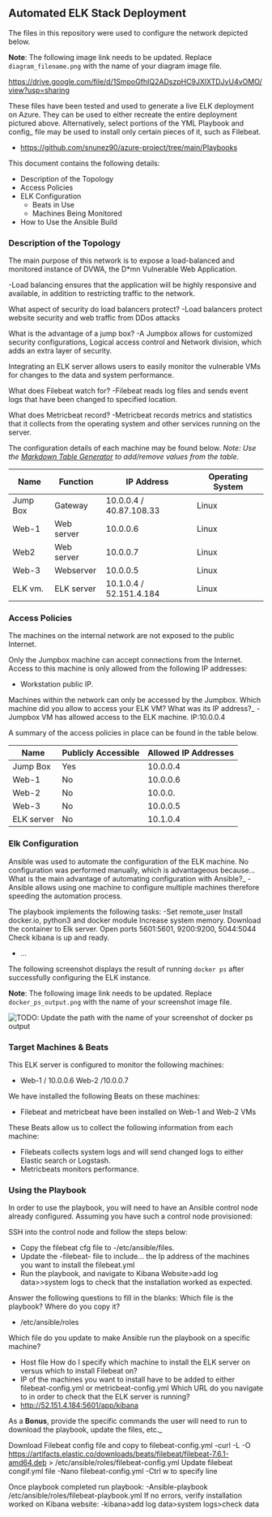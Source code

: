 
## Automated ELK Stack Deployment

The files in this repository were used to configure the network depicted below.

**Note**: The following image link needs to be updated. Replace `diagram_filename.png` with the name of your diagram image file.  

https://drive.google.com/file/d/1SmpoGfhIQ2ADszpHC9JXlXTDJvU4vOMO/view?usp=sharing

These files have been tested and used to generate a live ELK deployment on Azure. They can be used to either recreate the entire deployment pictured above. Alternatively, select portions of the YML Playbook and config_ file may be used to install only certain pieces of it, such as Filebeat.

  - https://github.com/snunez90/azure-project/tree/main/Playbooks

This document contains the following details:
- Description of the Topology
- Access Policies
- ELK Configuration
  - Beats in Use
  - Machines Being Monitored
- How to Use the Ansible Build


### Description of the Topology

The main purpose of this network is to expose a load-balanced and monitored instance of DVWA, the D*mn Vulnerable Web Application.

-Load balancing ensures that the application will be highly responsive and available, in addition to restricting traffic to the network.

What aspect of security do load balancers protect? 
-Load balancers protect website security and web traffic from DDos attacks  

What is the advantage of a jump box?
-A Jumpbox allows for customized security configurations, Logical access control and 
Network division, which adds an extra layer of security.

Integrating an ELK server allows users to easily monitor the vulnerable VMs for changes to the  data and system performance.

 What does Filebeat watch for?
 -Filebeat reads log files and sends event logs that have been changed to specified location.
 
What does Metricbeat record?
-Metricbeat records metrics and statistics that it collects from the operating system and other services running on the server.

The configuration details of each machine may be found below.
_Note: Use the [Markdown Table Generator](http://www.tablesgenerator.com/markdown_tables) to add/remove values from the table_.

| Name          |   Function      |                  IP Address         | Operating System |
|---------------|-----------------|-------------------------------------|------------------|
|   Jump Box    |     Gateway     |    10.0.0.4   /   40.87.108.33      |      Linux       |
|   Web-1       |     Web server  |    10.0.0.6                         |      Linux       |
|   Web2        |     Web server  |    10.0.0.7                         |      Linux       |
|   Web-3       |     Webserver   |    10.0.0.5                         |      Linux       |
|   ELK vm.     |     ELK server  |    10.1.0.4   /   52.151.4.184      |      Linux       |

### Access Policies

The machines on the internal network are not exposed to the public Internet. 

Only the Jumpbox machine can accept connections from the Internet. Access to this machine is only allowed from the following IP addresses:
- Workstation public IP.

Machines within the network can only be accessed by the Jumpbox.
Which machine did you allow to access your ELK VM? What was its IP address?_
-Jumpbox VM has allowed access to the ELK machine. IP:10.0.0.4

A summary of the access policies in place can be found in the table below.

| Name       | Publicly Accessible | Allowed IP Addresses |
|------------|---------------------|----------------------|
|  Jump Box  |        Yes          |      10.0.0.4        |
|  Web-1     |        No           |      10.0.0.6        |
|  Web-2     |        No           |      10.0.0.         |
|  Web-3     |        No           |      10.0.0.5        |
|  ELK server|        No           |      10.1.0.4        | 

### Elk Configuration

Ansible was used to automate the configuration of the ELK machine. No configuration was performed manually, which is advantageous because...
What is the main advantage of automating configuration with Ansible?_
-Ansible allows using one machine to configure multiple machines therefore speeding the automation process.

The playbook implements the following tasks:
-Set remote_user
 Install docker.io, python3 and docker module
 Increase system memory.
 Download the container to Elk server.
 Open ports 5601:5601, 9200:9200, 5044:5044
 Check kibana is up and ready.
- ...

The following screenshot displays the result of running `docker ps` after successfully configuring the ELK instance.

**Note**: The following image link needs to be updated. Replace `docker_ps_output.png` with the name of your screenshot image file.  


![TODO: Update the path with the name of your screenshot of docker ps output](Images/docker_ps_output.png)

### Target Machines & Beats

This ELK server is configured to monitor the following machines:
- Web-1 / 10.0.0.6 
  Web-2 /10.0.0.7

We have installed the following Beats on these machines:
- Filebeat and metricbeat have been installed  on Web-1 and Web-2 VMs

These Beats allow us to collect the following information from each machine:
- Filebeats collects system logs and will send changed logs to either Elastic search or  Logstash.
- Metricbeats monitors performance.

### Using the Playbook

In order to use the playbook, you will need to have an Ansible control node already configured. Assuming you have such a control node provisioned: 

SSH into the control node and follow the steps below:
- Copy the filebeat cfg file to -/etc/ansible/files.
- Update the -filebeat- file to include... the Ip address of the machines you want to install the filebeat.yml
- Run the playbook, and navigate to Kibana Website>add log data>>system logs to check that the installation worked as expected.

Answer the following questions to fill in the blanks:
Which file is the playbook? Where do you copy it? 
-  /etc/ansible/roles

Which file do you update to make Ansible run the playbook on a specific machine? 
- Host file
How do I specify which machine to install the ELK server on versus which to install Filebeat on? 
- IP of the machines you want to install have to be added to either filebeat-config.yml or metricbeat-config.yml 
Which URL do you navigate to in order to check that the ELK server is running?
-  http://52.151.4.184:5601/app/kibana

As a **Bonus**, provide the specific commands the user will need to run to download the playbook, update the files, etc._

Download Filebeat config file and copy to filebeat-config.yml
-curl -L -O https://artifacts.elastic.co/downloads/beats/filebeat/filebeat-7.6.1-amd64.deb > /etc/ansible/roles/filebeat-config.yml
Update filebeat congif.yml file
-Nano filebeat-config.yml
-Ctrl w to specify line 

Once playbook completed run playbook:
-Ansible-playbook /etc/ansible/roles/filebeat-playbook.yml
If no errors, verify installation worked on Kibana website:
-kibana>add log data>system logs>check data



